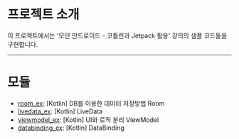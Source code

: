 # 프로젝트 소개

이 프로젝트에서는 '모던 안드로이드 - 코틀린과 Jetpack 활용' 강의의 샘플 코드들을 구현합니다.

---

# 모듈

* [room_ex](./room_ex/readme.md): [Kotlin] DB를 이용한 데이터 저장방법 Room
* [livedata_ex](./livedata_ex/readme.md): [Kotlin] LiveData
* [viewmodel_ex](./viewmodel_ex/readme.md): [Kotlin] UI와 로직 분리 ViewModel
* [databinding_ex](./databinding_ex/readme.md): [Kotlin] DataBinding